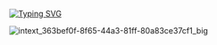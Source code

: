 <a href="https://git.io/typing-svg"><img src="https://readme-typing-svg.herokuapp.com?font=Fira+Code&pause=1000&color=3F94F7&background=000000&width=435&lines=ysu_python_course_tracking\\" alt="Typing SVG" /></a>

![intext_363bef0f-8f65-44a3-81ff-80a83ce37cf1_big](https://user-images.githubusercontent.com/86608170/218256533-470f434f-23ee-45a7-9d47-a23d023865df.jpeg)
